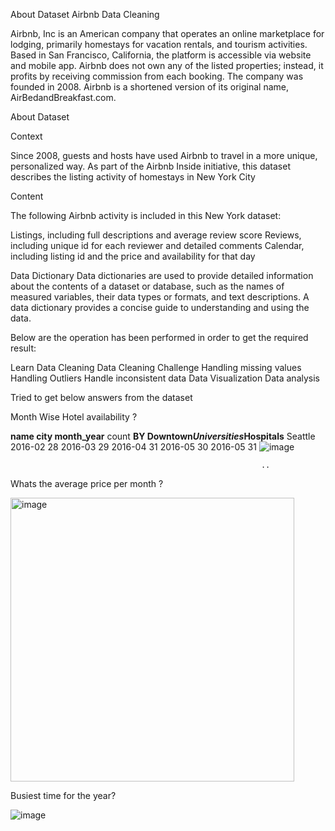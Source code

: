 About Dataset
Airbnb Data Cleaning

Airbnb, Inc is an American company that operates an online marketplace for lodging, primarily homestays for vacation rentals, and tourism activities. Based in San Francisco, California, the platform is accessible via website and mobile app. Airbnb does not own any of the listed properties; instead, it profits by receiving commission from each booking. The company was founded in 2008. Airbnb is a shortened version of its original name, AirBedandBreakfast.com.

About Dataset

Context

Since 2008, guests and hosts have used Airbnb to travel in a more unique, personalized way. As part of the Airbnb Inside initiative, this dataset describes the listing activity of homestays in New York City

Content

The following Airbnb activity is included in this New York dataset:

Listings, including full descriptions and average review score Reviews, including unique id for each reviewer and detailed comments Calendar, including listing id and the price and availability for that day

Data Dictionary
Data dictionaries are used to provide detailed information about the contents of a dataset or database, such as the names of measured variables, their data types or formats, and text descriptions.
A data dictionary provides a concise guide to understanding and using the data.

Below are the operation has been performed in order to get the required result:

Learn Data Cleaning
Data Cleaning Challenge
Handling missing values
Handling Outliers
Handle inconsistent data
Data Visualization
Data analysis

Tried to get below answers from the dataset

Month Wise  Hotel availability ?



**name	city     	month_year**	 count
**BY Downtown*Universities*Hospitals**	Seattle  	2016-02	28
		2016-03	29
		2016-04	31
		2016-05	30
		2016-05	31
![image](https://user-images.githubusercontent.com/124941176/225479974-e45eef47-c341-4978-8e6c-f4ab3c011502.png)

                                              
                                              
                                                            ..

Whats the average price per month ?

<img width="454" alt="image" src="https://user-images.githubusercontent.com/124941176/225478640-7bf39509-a5ef-450c-9ea7-4745089f2138.png">


Busiest time for the year?

![image](https://user-images.githubusercontent.com/124941176/225478802-4665b484-216a-49b7-9787-eca36daf3603.png)
